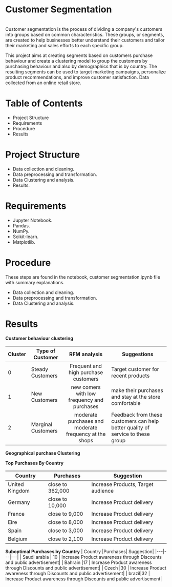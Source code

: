 # **Customer Segmentation**
<br>
Customer segmentation is the process of dividing a company's customers into groups based on common characteristics. These groups, or 
segments, are created to help businesses better understand their customers and tailor their marketing and sales efforts to each specific group.

<br>

  This project aims at creating segments based on customers purchase behaviour and create a clustering model to group the customers by purchasing 
behaviour and also by demographics that is by country. The resulting segments can be used to target marketing campaigns, personalize product 
recommendations, and improve customer satisfaction. Data collected from an online retail store.


# **Table of Contents**
* Project Structure
* Requirements
* Procedure
* Results


# **Project Structure**
* Data collection and cleaning.
* Data preprocessing and transformation.
* Data Clustering and analysis.
* Results.


# **Requirements**

* Jupyter Notebook.
* Pandas.
* NumPy.
* Scikit-learn.
* Matplotlib.

# **Procedure**

These steps are found in the notebook, customer segmentation.ipynb file with summary explanations.

* Data collection and cleaning.
* Data preprocessing and transformation.
* Data Clustering and analysis.

# **Results**

**Customer behaviour clustering**

| Cluster | Type of Customer | RFM analysis| Suggestions |
|---|---|:---:|---|
| 0 | Steady Customers  |Frequent and high purchase customers | Target customer for recent products |
| 1 | New Customers | new comers with low frequency and purchases| make their purchases and stay at the store comfortable |
| 2 | Marginal Customers |moderate purchases and moderate frequency at the shops | Feedback from these customers can help better quality of service to these group|

**Geographical purchase Clustering**

**Top Purchases By Country**
 
| Country |Purchases| Suggestion|
|---|---|---|
| United Kingdom |close to 362,000  | Increase Products, Target audience| 
| Germany |close to 10,000  |Increase Product delivery| 
| France |close to 9,000  |Increase Product delivery| 
| Eire|close to 8,000  |Increase Product delivery|
| Spain |close to 3,000  |Increase Product delivery|
|Belgium|close to 2,100  |Increase Product delivery|


**Suboptimal Purchases by Country**
| Country |Purchases| Suggestion|
|---|---|---|
| Saudi arabia | 10  | Increase Product awareness through Discounts and public advertisement| 
| Bahrain |17 | Increase Product awareness through Discounts and public advertisement| 
| Czech |30 | Increase Product awareness through Discounts and public advertisement| 
| brazil|32  | Increase Product awareness through Discounts and public advertisement|

